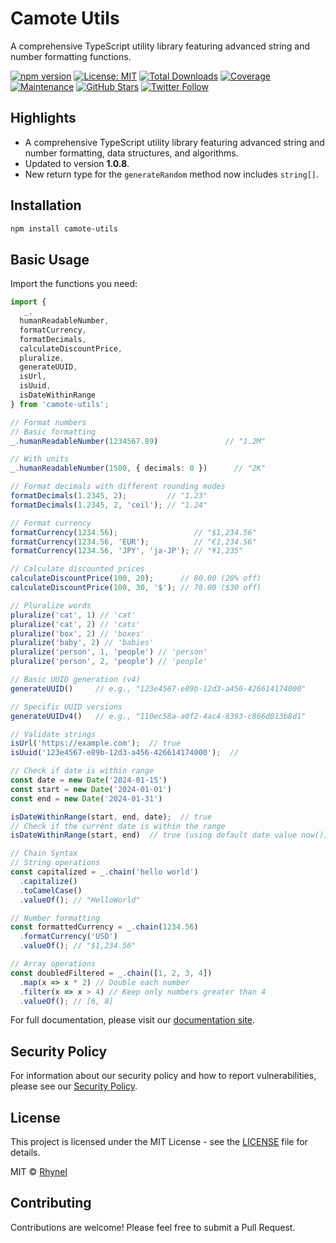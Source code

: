 # Camote Utils

A comprehensive TypeScript utility library featuring advanced string and number formatting functions.

[![npm version](https://img.shields.io/npm/v/camote-utils.svg)](https://www.npmjs.com/package/camote-utils)
[![License: MIT](https://img.shields.io/badge/License-MIT-yellow.svg)](https://opensource.org/licenses/MIT)
[![Total Downloads](https://img.shields.io/npm/dt/camote-utils.svg)](https://www.npmjs.com/package/camote-utils)
[![Coverage](https://img.shields.io/badge/coverage-100%25-brightgreen.svg)](https://github.com/rhynel/camote-utils)
[![Maintenance](https://img.shields.io/badge/maintenance-active-brightgreen.svg)](https://github.com/rhynel/camote-utils)
[![GitHub Stars](https://img.shields.io/github/stars/dev-rhynel/camote-utils.svg)](https://github.com/dev-rhynel/camote-utils)
[![Twitter Follow](https://img.shields.io/twitter/follow/devrhynel.svg?style=social)](https://twitter.com/devrhynel)

## Highlights
- A comprehensive TypeScript utility library featuring advanced string and number formatting, data structures, and algorithms.
- Updated to version **1.0.8**.
- New return type for the `generateRandom` method now includes `string[]`.

## Installation

```bash
npm install camote-utils
```

## Basic Usage

Import the functions you need:

```typescript
import { 
   _,
  humanReadableNumber, 
  formatCurrency,
  formatDecimals,
  calculateDiscountPrice,
  pluralize,
  generateUUID,
  isUrl,
  isUuid,
  isDateWithinRange 
} from 'camote-utils';

// Format numbers
// Basic formatting
_.humanReadableNumber(1234567.89)               // "1.2M"

// With units
_.humanReadableNumber(1500, { decimals: 0 })      // "2K"

// Format decimals with different rounding modes
formatDecimals(1.2345, 2);         // "1.23"
formatDecimals(1.2345, 2, 'ceil'); // "1.24"

// Format currency
formatCurrency(1234.56);                 // "$1,234.56"
formatCurrency(1234.56, 'EUR');          // "€1,234.56"
formatCurrency(1234.56, 'JPY', 'ja-JP'); // "¥1,235"

// Calculate discounted prices
calculateDiscountPrice(100, 20);      // 80.00 (20% off)
calculateDiscountPrice(100, 30, '$'); // 70.00 ($30 off)

// Pluralize words
pluralize('cat', 1) // 'cat'
pluralize('cat', 2) // 'cats'
pluralize('box', 2) // 'boxes'
pluralize('baby', 2) // 'babies'
pluralize('person', 1, 'people') // 'person'
pluralize('person', 2, 'people') // 'people'    

// Basic UUID generation (v4)
generateUUID()     // e.g., "123e4567-e89b-12d3-a456-426614174000"

// Specific UUID versions
generateUUIDv4()   // e.g., "110ec58a-a0f2-4ac4-8393-c866d813b8d1"

// Validate strings
isUrl('https://example.com');  // true
isUuid('123e4567-e89b-12d3-a456-426614174000');  // 

// Check if date is within range
const date = new Date('2024-01-15')
const start = new Date('2024-01-01')
const end = new Date('2024-01-31')

isDateWithinRange(start, end, date);  // true
// Check if the current date is within the range
isDateWithinRange(start, end)  // true (using default date value now())

// Chain Syntax
// String operations
const capitalized = _.chain('hello world')
  .capitalize()
  .toCamelCase()
  .valueOf(); // "HelloWorld"

// Number formatting
const formattedCurrency = _.chain(1234.56)
  .formatCurrency('USD')
  .valueOf(); // "$1,234.56"

// Array operations
const doubledFiltered = _.chain([1, 2, 3, 4])
  .map(x => x * 2) // Double each number
  .filter(x => x > 4) // Keep only numbers greater than 4
  .valueOf(); // [6, 8]
```

For full documentation, please visit our [documentation site](https://dev-rhynel.github.io/camote-utils).

## Security Policy

For information about our security policy and how to report vulnerabilities, please see our [Security Policy](SECURITY.md).

## License

This project is licensed under the MIT License - see the [LICENSE](LICENSE) file for details.

MIT © [Rhynel](https://github.com/dev-rhynel)

## Contributing

Contributions are welcome! Please feel free to submit a Pull Request.
